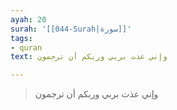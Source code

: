 ```yaml
---
ayah: 20
surah: '[[044-Surah|سورة]]'
tags:
- quran
text: وإني عذت بربي وربكم أن ترجمون

---
```

> وإني عذت بربي وربكم أن ترجمون
